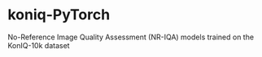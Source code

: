 # koniq-PyTorch
No-Reference Image Quality Assessment (NR-IQA) models trained on the KonIQ-10k dataset
